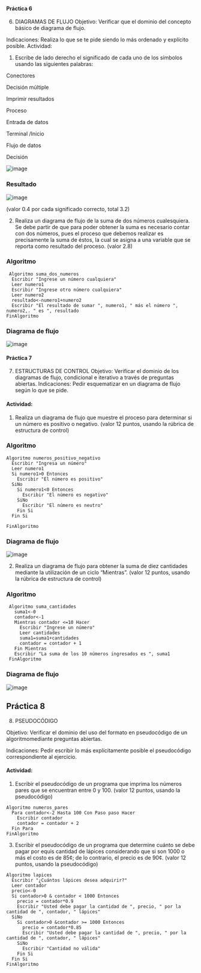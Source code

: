 #### Práctica 6
6. DIAGRAMAS DE FLUJO
Objetivo: Verificar que el dominio del concepto básico de diagrama de flujo.

Indicaciones: Realiza lo que se te pide siendo lo más ordenado y explícito posible.
Actividad:

  1. Escribe de lado derecho el significado de cada uno de los símbolos usando las
  siguientes palabras: 
  
  Conectores
  
  Decisión múltiple
  
  Imprimir resultados
  
  Proceso
  
  Entrada de datos
  
  Terminal /Inicio
  
  Flujo de datos
  
  Decisión
  
  ![image](https://user-images.githubusercontent.com/91554777/160035477-c0f52624-a62c-40d0-b2e2-3dccdd8549e4.png)

  ### Resultado
  ![image](https://user-images.githubusercontent.com/80857368/160904688-20cc13cc-cc23-4047-96cf-911e66027449.png)

  (valor 0.4 por cada significado correcto, total 3.2)
  
   2. Realiza un diagrama de flujo de la suma de dos números cualesquiera. Se debe partir de que para poder obtener la suma es necesario contar con dos números, pues el
    proceso que debemos realizar es precisamente la suma de éstos, la cual se asigna a una variable que se reporta como resultado del proceso. (valor 2.8)
### Algoritmo
     Algoritmo suma_dos_numeros
      Escribir "Ingrese un número cualquiera"
      Leer numero1
      Escribir "Ingrese otro número cualquiera"
      Leer numero2
      resultado<-numero1+numero2
      Escribir "El resultado de sumar ", numero1, " más el número ", numero2,. " es ", resultado
    FinAlgoritmo
### Diagrama de flujo
 ![image](https://user-images.githubusercontent.com/80857368/160905424-8fa32fb0-741c-4ded-adb0-bb501a155b6e.png)
  
 #### Práctica 7
7. ESTRUCTURAS DE CONTROL
Objetivo: Verificar el dominio de los diagramas de flujo, condicional e iterativo a través de preguntas abiertas.
Indicaciones: Pedir esquematizar en un diagrama de flujo según lo que se pide.
#### Actividad:
  1. Realiza un diagrama de flujo que muestre el proceso para determinar si un número es positivo o negativo. (valor 12 puntos, usando la rúbrica de estructura de control)
### Algoritmo
    Algoritmo numeros_positivo_negativo
      Escribir "Ingresa un número"
      Leer numero1
      Si numero1>0 Entonces
        Escribir "El número es positivo"
      SiNo
        Si numero1<0 Entonces
          Escribir "El número es negativo"
        SiNo
          Escribir "El número es neutro"
        Fin Si
      Fin Si

    FinAlgoritmo
### Diagrama de flujo  
  ![image](https://user-images.githubusercontent.com/80857368/160906732-a4790963-f555-4c35-b469-ebe4a263dec1.png)
  
  2. Realiza un diagrama de flujo para obtener la suma de diez cantidades mediante la utilización de un ciclo “Mientras”. (valor 12 puntos, usando la rúbrica de estructura de
control)
### Algoritmo
     Algoritmo suma_cantidades
       suma1<-0
       contador<-1
       Mientras contador <=10 Hacer
         Escribir "Ingrese un número"
         Leer cantidades
         suma1=suma1+cantidades
         contador = contador + 1
       Fin Mientras
       Escribir "La suma de los 10 números ingresados es ", suma1
     FinAlgoritmo
### Diagrama de flujo
![image](https://user-images.githubusercontent.com/80857368/160696070-c9adf736-527e-442a-86fc-fffc5ba4f65d.png)

## Práctica 8
8. PSEUDOCÓDIGO

Objetivo: Verificar el dominio del uso del formato en pseudocódigo de un algoritmomediante preguntas abiertas.

Indicaciones: Pedir escribir lo más explícitamente posible el pseudocódigo correspondiente al ejercicio.

#### Actividad:

  1. Escribir el pseudocódigo de un programa que imprima los números pares que se encuentran entre 0 y 100. (valor 12 puntos, usando la pseudocódigo)

    Algoritmo numeros_pares
      Para contador<-2 Hasta 100 Con Paso paso Hacer
        Escribir contador
        contador = contador + 2
      Fin Para
    FinAlgoritmo

  3. Escribir el pseudocódigo de un programa que determine cuánto se debe pagar por equis cantidad de lápices considerando que si son 1000 o más el costo es de 85¢; de lo contrario, el precio es de 90¢. (valor 12 puntos, usando la pseudocódigo)

    Algoritmo lapices
      Escribir "¿Cuántos lápices desea adquirir?"
      Leer contador
      precio<-0
      Si contador>0 & contador < 1000 Entonces
        precio = contador*0.9
        Escribir "Usted debe pagar la cantidad de ", precio, " por la cantidad de ", contador, " lápices"
      SiNo
        Si contador>0 &contador >= 1000 Entonces
          precio = contador*0.85
          Escribir "Usted debe pagar la cantidad de ", precio, " por la cantidad de ", contador, " lápices"
        SiNo
          Escribir "Cantidad no válida"
        Fin Si
      Fin Si
    FinAlgoritmo

